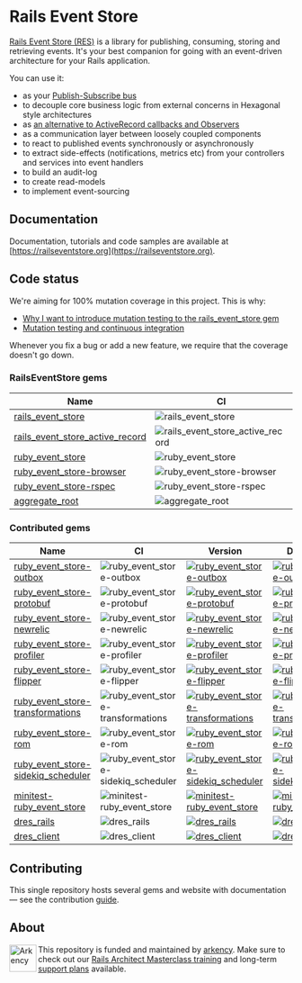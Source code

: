 # Rails Event Store

[Rails Event Store (RES)](https://railseventstore.org/) is a library for publishing, consuming, storing and retrieving events. It's your best companion for going with an event-driven architecture for your Rails application.

You can use it:

<ul>
<li>as your <a href="https://railseventstore.org/docs/pubsub/">Publish-Subscribe bus</a></li>
<li>to decouple core business logic from external concerns in Hexagonal style architectures</li>
<li>as <a href="https://blog.arkency.com/2016/05/domain-events-over-active-record-callbacks/">an alternative to ActiveRecord callbacks and Observers</a></li>
<li>as a communication layer between loosely coupled components</li>
<li>to react to published events synchronously or asynchronously</li>
<li>to extract side-effects (notifications, metrics etc) from your controllers and services into event handlers</li>
<li>to build an audit-log</li>
<li>to create read-models</li>
<li>to implement event-sourcing</li>
</ul>

## Documentation

Documentation, tutorials and code samples are available at [https://railseventstore.org](https://railseventstore.org).

## Code status

We're aiming for 100% mutation coverage in this project. This is why:

* [Why I want to introduce mutation testing to the rails_event_store gem](https://blog.arkency.com/2015/04/why-i-want-to-introduce-mutation-testing-to-the-rails-event-store-gem/)
* [Mutation testing and continuous integration](https://blog.arkency.com/2015/05/mutation-testing-and-continuous-integration/)

Whenever you fix a bug or add a new feature, we require that the coverage doesn't go down.

### RailsEventStore gems


|  Name | CI | Version | Downloads |
|---|---|---|---|
|[rails_event_store](/rails_event_store)|![rails_event_store](https://github.com/RailsEventStore/rails_event_store/workflows/rails_event_store/badge.svg)|[![rails_event_store](https://badge.fury.io/rb/rails_event_store.svg)](https://badge.fury.io/rb/rails_event_store)|[![rails_event_store](https://badgen.net/rubygems/dt/rails_event_store)](https://rubygems.org/gems/rails_event_store)|
|[rails_event_store_active_record](/rails_event_store_active_record)|![rails_event_store_active_record](https://github.com/RailsEventStore/rails_event_store/workflows/rails_event_store_active_record/badge.svg)|[![rails_event_store_active_record](https://badge.fury.io/rb/rails_event_store_active_record.svg)](https://badge.fury.io/rb/rails_event_store_active_record)|[![rails_event_store_active_record](https://badgen.net/rubygems/dt/rails_event_store_active_record)](https://rubygems.org/gems/rails_event_store_active_record)|
|[ruby_event_store](/ruby_event_store)|![ruby_event_store](https://github.com/RailsEventStore/rails_event_store/workflows/ruby_event_store/badge.svg)|[![ruby_event_store](https://badge.fury.io/rb/ruby_event_store.svg)](https://badge.fury.io/rb/ruby_event_store)|[![ruby_event_store](https://badgen.net/rubygems/dt/ruby_event_store)](https://rubygems.org/gems/ruby_event_store)|
|[ruby_event_store-browser](/ruby_event_store-browser)|![ruby_event_store-browser](https://github.com/RailsEventStore/rails_event_store/workflows/ruby_event_store-browser/badge.svg)|[![ruby_event_store-browser](https://badge.fury.io/rb/ruby_event_store-browser.svg)](https://badge.fury.io/rb/ruby_event_store-browser)|[![ruby_event_store-browser](https://badgen.net/rubygems/dt/ruby_event_store-browser)](https://rubygems.org/gems/ruby_event_store-browser)|
|[ruby_event_store-rspec](/ruby_event_store-rspec)|![ruby_event_store-rspec](https://github.com/RailsEventStore/rails_event_store/workflows/ruby_event_store-rspec/badge.svg)|[![ruby_event_store-rspec](https://badge.fury.io/rb/ruby_event_store-rspec.svg)](https://badge.fury.io/rb/ruby_event_store-rspec)|[![ruby_event_store-rspec](https://badgen.net/rubygems/dt/ruby_event_store-rspec)](https://rubygems.org/gems/ruby_event_store-rspec)|
|[aggregate_root](/aggregate_root)|![aggregate_root](https://github.com/RailsEventStore/rails_event_store/workflows/aggregate_root/badge.svg)|[![aggregate_root](https://badge.fury.io/rb/aggregate_root.svg)](https://badge.fury.io/rb/aggregate_root)|[![aggregate_root](https://badgen.net/rubygems/dt/aggregate_root)](https://rubygems.org/gems/aggregate_root)|


### Contributed gems

|  Name | CI | Version | Downloads |
|---|---|---|---|
|[ruby_event_store-outbox](/contrib/ruby_event_store-outbox)|![ruby_event_store-outbox](https://github.com/RailsEventStore/rails_event_store/workflows/ruby_event_store-outbox/badge.svg)|[![ruby_event_store-outbox](https://badge.fury.io/rb/ruby_event_store-outbox.svg)](https://badge.fury.io/rb/ruby_event_store-outbox)|[![ruby_event_store-outbox](https://badgen.net/rubygems/dt/ruby_event_store-outbox)](https://rubygems.org/gems/ruby_event_store-outbox)|
|[ruby_event_store-protobuf](/contrib/ruby_event_store-protobuf)|![ruby_event_store-protobuf](https://github.com/RailsEventStore/rails_event_store/workflows/ruby_event_store-protobuf/badge.svg)|[![ruby_event_store-protobuf](https://badge.fury.io/rb/ruby_event_store-protobuf.svg)](https://badge.fury.io/rb/ruby_event_store-protobuf)|[![ruby_event_store-protobuf](https://badgen.net/rubygems/dt/ruby_event_store-protobuf)](https://rubygems.org/gems/ruby_event_store-protobuf)|
|[ruby_event_store-newrelic](/contrib/ruby_event_store-newrelic)|![ruby_event_store-newrelic](https://github.com/RailsEventStore/rails_event_store/workflows/ruby_event_store-newrelic/badge.svg)|[![ruby_event_store-newrelic](https://badge.fury.io/rb/ruby_event_store-newrelic.svg)](https://badge.fury.io/rb/ruby_event_store-newrelic)|[![ruby_event_store-newrelic](https://badgen.net/rubygems/dt/ruby_event_store-newrelic)](https://rubygems.org/gems/ruby_event_store-newrelic)|
|[ruby_event_store-profiler](/contrib/ruby_event_store-profiler)|![ruby_event_store-profiler](https://github.com/RailsEventStore/rails_event_store/workflows/ruby_event_store-profiler/badge.svg)|[![ruby_event_store-profiler](https://badge.fury.io/rb/ruby_event_store-profiler.svg)](https://badge.fury.io/rb/ruby_event_store-profiler)|[![ruby_event_store-profiler](https://badgen.net/rubygems/dt/ruby_event_store-profiler)](https://rubygems.org/gems/ruby_event_store-profiler)|
|[ruby_event_store-flipper](/contrib/ruby_event_store-flipper)|![ruby_event_store-flipper](https://github.com/RailsEventStore/rails_event_store/workflows/ruby_event_store-flipper/badge.svg)|[![ruby_event_store-flipper](https://badge.fury.io/rb/ruby_event_store-flipper.svg)](https://badge.fury.io/rb/ruby_event_store-flipper)|[![ruby_event_store-flipper](https://badgen.net/rubygems/dt/ruby_event_store-flipper)](https://rubygems.org/gems/ruby_event_store-flipper)|
|[ruby_event_store-transformations](/contrib/ruby_event_store-transformations)|![ruby_event_store-transformations](https://github.com/RailsEventStore/rails_event_store/workflows/ruby_event_store-transformations/badge.svg)|[![ruby_event_store-transformations](https://badge.fury.io/rb/ruby_event_store-transformations.svg)](https://badge.fury.io/rb/ruby_event_store-transformations)|[![ruby_event_store-transformations](https://badgen.net/rubygems/dt/ruby_event_store-transformations)](https://rubygems.org/gems/ruby_event_store-transformations)|
|[ruby_event_store-rom](/contrib/ruby_event_store-rom)|![ruby_event_store-rom](https://github.com/RailsEventStore/rails_event_store/workflows/ruby_event_store-rom/badge.svg)|[![ruby_event_store-rom](https://badge.fury.io/rb/ruby_event_store-rom.svg)](https://badge.fury.io/rb/ruby_event_store-rom)|[![ruby_event_store-rom](https://badgen.net/rubygems/dt/ruby_event_store-rom)](https://rubygems.org/gems/ruby_event_store-rom)|
|[ruby_event_store-sidekiq_scheduler](/contrib/ruby_event_store-sidekiq_scheduler)|![ruby_event_store-sidekiq_scheduler](https://github.com/RailsEventStore/rails_event_store/workflows/ruby_event_store-sidekiq_scheduler/badge.svg)|[![ruby_event_store-sidekiq_scheduler](https://badge.fury.io/rb/ruby_event_store-sidekiq_scheduler.svg)](https://badge.fury.io/rb/ruby_event_store-sidekiq_scheduler)|[![ruby_event_store-sidekiq_scheduler](https://badgen.net/rubygems/dt/ruby_event_store-sidekiq_scheduler)](https://rubygems.org/gems/ruby_event_store-sidekiq_scheduler)|
|[minitest-ruby_event_store](/contrib/minitest-ruby_event_store)|![minitest-ruby_event_store](https://github.com/RailsEventStore/rails_event_store/workflows/minitest-ruby_event_store/badge.svg)|[![minitest-ruby_event_store](https://badge.fury.io/rb/minitest-ruby_event_store.svg)](https://badge.fury.io/rb/minitest-ruby_event_store)|[![minitest-ruby_event_store](https://badgen.net/rubygems/dt/minitest-ruby_event_store)](https://rubygems.org/gems/minitest-ruby_event_store)|
|[dres_rails](/contrib/distributed_rails_event_store/dres_rails)|![dres_rails](https://github.com/RailsEventStore/rails_event_store/workflows/dres_rails/badge.svg)|[![dres_rails](https://badge.fury.io/rb/dres_rails.svg)](https://badge.fury.io/rb/dres_rails)|[![dres_rails](https://badgen.net/rubygems/dt/dres_rails)](https://rubygems.org/gems/dres_rails)|
|[dres_client](/contrib/distributed_rails_event_store/dres_client)|![dres_client](https://github.com/RailsEventStore/rails_event_store/workflows/dres_client/badge.svg)|[![dres_client](https://badge.fury.io/rb/dres_client.svg)](https://badge.fury.io/rb/dres_client)|[![dres_client](https://badgen.net/rubygems/dt/dres_client)](https://rubygems.org/gems/dres_client)|

## Contributing

This single repository hosts several gems and website with documentation — see the contribution [guide](https://railseventstore.org/community/).

## About

<img src="https://arkency.com/logo.svg" alt="Arkency" height="48" align="left" />

This repository is funded and maintained by [arkency](https://arkency.com). Make sure to check out our [Rails Architect Masterclass training](https://arkademy.dev) and long-term [support plans](https://railseventstore.org/support/) available.
